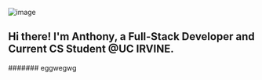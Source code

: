 ![image](https://github.com/user-attachments/assets/7d1a146c-5826-451b-b7c8-aebfb1eadf27)

## Hi there! I'm Anthony, a Full-Stack Developer and Current CS Student @UC IRVINE.

####### eggwegwg
